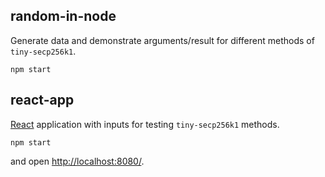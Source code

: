 
## random-in-node

Generate data and demonstrate arguments/result for different methods of `tiny-secp256k1`.

```
npm start
```

## react-app

[React](https://reactjs.org/) application with inputs for testing `tiny-secp256k1` methods.

```
npm start
```

and open [http://localhost:8080/](http://localhost:8080/).
